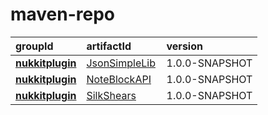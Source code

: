 # maven-repo
| groupId                                        | artifactId    | version        |
| :--------------------------------------------- | :------------ | :------------- |
| [**nukkitplugin**](nukkitplugin/JsonSimpleLib) | [JsonSimpleLib](https://github.com/NukkitPlugin/JsonSimpleLib) | 1.0.0-SNAPSHOT |
| [**nukkitplugin**](nukkitplugin/NoteBlockAPI)  | [NoteBlockAPI](https://github.com/NukkitPlugin/NoteBlockAPI)   | 1.0.0-SNAPSHOT |
| [**nukkitplugin**](nukkitplugin/SilkShears)    | [SilkShears](https://github.com/NukkitPlugin/SilkShears)       | 1.0.0-SNAPSHOT |
